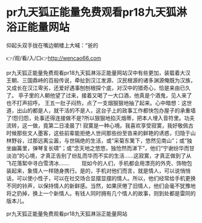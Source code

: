 # pr九天狐正能量免费观看pr18九天狐淋浴正能量网站
仰起头双手拢在嘴边朝楼上大喊：“爸的

👉/观/看/入/口👉http://wencao66.com

pr九天狐正能量免费观看pr18九天狐淋浴正能量网站汉中有些更加，装载着大汉王朝、三国鼎峙的百般传说，牵扯到汉江发源、汉民根源的诸多渊源俺既为汉族，又成长在汉江卑劣，还爱好遇事刨刨根探个底，对汉中的猎奇心，恰是来由已久了。
亭子里的人朝他望了过来，接着又喝了一大口酒，他真是个酒鬼，见人来了也不打声招呼。
王五一肚子闷热，点了一支烟狠狠地抽了起来。心中暗想：这世道，出山的都是人，就干活的不是人，这台子上的政事工作都快包办屋子的承重墙了!怨归怨，处事还得连接做不是?所以狠狠地掐灭烟蒂，把本人埋入音符里。功夫流转，这一做，竟第二日凌晨了!
寂寞是一种心境。我喜欢享受寂寞，我好敬佩古时候那些文人墨客，这些前辈能拒绝人世间那些纷至沓来的鲜艳的诱惑，归隐于山林野谷，过那远离尘嚣，与世隔绝的生活，或“采菊东篱下，悠然见南山”；或“独坐幽簧里，弹琴复长啸”；或“念天地之悠悠，独怆然而涕下”，他们“宁谢纷华而甘淡泊”的心境，才真正告别了纷乱而华而不实的生活……这寂寞，才真正做到了从飞花落絮中寻白雪清冰…….
　　现如今的人们，手机都会用漂亮的外壳、饰物包装起来，象情人一样随身携行。是的，手机对他们而言，就是情人，可以说悄悄话，可以使小性子，可以在社交场合显摆显摆的情人。所以，他们经常给手机更换不同的铃声，以保持情人的新鲜感。当然，如果厌倦了旧情人，他们会毫不犹豫地将之扔掉，换上一个新情人。有钱人同时拥有几个情人的故事，则到处都是雷同的版本儿。

pr九天狐正能量免费观看pr18九天狐淋浴正能量网站

